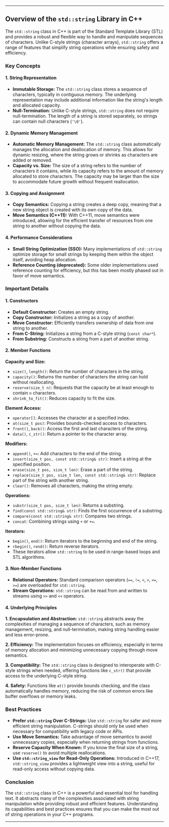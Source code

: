 
---

## Overview of the `std::string` Library in C++

The `std::string` class in C++ is part of the Standard Template Library (STL) and provides a robust and flexible way to handle and manipulate sequences of characters. Unlike C-style strings (character arrays), `std::string` offers a range of features that simplify string operations while ensuring safety and efficiency.

### Key Concepts

#### 1. **String Representation**
   - **Immutable Storage:** The `std::string` class stores a sequence of characters, typically in contiguous memory. The underlying representation may include additional information like the string's length and allocated capacity.
   - **Null-Termination:** Unlike C-style strings, `std::string` does not require null-termination. The length of a string is stored separately, so strings can contain null characters (`'\0'`).

#### 2. **Dynamic Memory Management**
   - **Automatic Memory Management:** The `std::string` class automatically manages the allocation and deallocation of memory. This allows for dynamic resizing, where the string grows or shrinks as characters are added or removed.
   - **Capacity vs. Size:** The size of a string refers to the number of characters it contains, while its capacity refers to the amount of memory allocated to store characters. The capacity may be larger than the size to accommodate future growth without frequent reallocation.

#### 3. **Copying and Assignment**
   - **Copy Semantics:** Copying a string creates a deep copy, meaning that a new string object is created with its own copy of the data.
   - **Move Semantics (C++11):** With C++11, move semantics were introduced, allowing for the efficient transfer of resources from one string to another without copying the data.

#### 4. **Performance Considerations**
   - **Small String Optimization (SSO):** Many implementations of `std::string` optimize storage for small strings by keeping them within the object itself, avoiding heap allocation.
   - **Reference Counting (deprecated):** Some older implementations used reference counting for efficiency, but this has been mostly phased out in favor of move semantics.

### Important Details

#### 1. **Constructors**
   - **Default Constructor:** Creates an empty string.
   - **Copy Constructor:** Initializes a string as a copy of another.
   - **Move Constructor:** Efficiently transfers ownership of data from one string to another.
   - **From C-String:** Initializes a string from a C-style string (`const char*`).
   - **From Substring:** Constructs a string from a part of another string.

#### 2. **Member Functions**

   **Capacity and Size:**
   - `size()`, `length()`: Return the number of characters in the string.
   - `capacity()`: Returns the number of characters the string can hold without reallocating.
   - `reserve(size_t n)`: Requests that the capacity be at least enough to contain `n` characters.
   - `shrink_to_fit()`: Reduces capacity to fit the size.

   **Element Access:**
   - `operator[]`: Accesses the character at a specified index.
   - `at(size_t pos)`: Provides bounds-checked access to characters.
   - `front()`, `back()`: Access the first and last characters of the string.
   - `data()`, `c_str()`: Return a pointer to the character array.

   **Modifiers:**
   - `append()`, `+=`: Add characters to the end of the string.
   - `insert(size_t pos, const std::string& str)`: Insert a string at the specified position.
   - `erase(size_t pos, size_t len)`: Erase a part of the string.
   - `replace(size_t pos, size_t len, const std::string& str)`: Replace part of the string with another string.
   - `clear()`: Removes all characters, making the string empty.

   **Operations:**
   - `substr(size_t pos, size_t len)`: Returns a substring.
   - `find(const std::string& str)`: Finds the first occurrence of a substring.
   - `compare(const std::string& str)`: Compares two strings.
   - `concat`: Combining strings using `+` or `+=`.

   **Iterators:**
   - `begin()`, `end()`: Return iterators to the beginning and end of the string.
   - `rbegin()`, `rend()`: Return reverse iterators.
   - These iterators allow `std::string` to be used in range-based loops and STL algorithms.

#### 3. **Non-Member Functions**
   - **Relational Operators:** Standard comparison operators (`==`, `!=`, `<`, `>`, `<=`, `>=`) are overloaded for `std::string`.
   - **Stream Operations:** `std::string` can be read from and written to streams using `>>` and `<<` operators.

#### 4. **Underlying Principles**

   **1. Encapsulation and Abstraction:** `std::string` abstracts away the complexities of managing a sequence of characters, such as memory management, resizing, and null-termination, making string handling easier and less error-prone.

   **2. Efficiency:** The implementation focuses on efficiency, especially in terms of memory allocation and minimizing unnecessary copying through move semantics.

   **3. Compatibility:** The `std::string` class is designed to interoperate with C-style strings when needed, offering functions like `c_str()` that provide access to the underlying C-style string.

   **4. Safety:** Functions like `at()` provide bounds checking, and the class automatically handles memory, reducing the risk of common errors like buffer overflows or memory leaks.

### Best Practices

- **Prefer `std::string` Over C-Strings:** Use `std::string` for safer and more efficient string manipulation. C-strings should only be used when necessary for compatibility with legacy code or APIs.
- **Use Move Semantics:** Take advantage of move semantics to avoid unnecessary copies, especially when returning strings from functions.
- **Reserve Capacity When Known:** If you know the final size of a string, use `reserve()` to avoid multiple reallocations.
- **Use `std::string_view` for Read-Only Operations:** Introduced in C++17, `std::string_view` provides a lightweight view into a string, useful for read-only access without copying data.

### Conclusion

The `std::string` class in C++ is a powerful and essential tool for handling text. It abstracts many of the complexities associated with string manipulation while providing robust and efficient features. Understanding its capabilities and best practices ensures that you can make the most out of string operations in your C++ programs.

---
